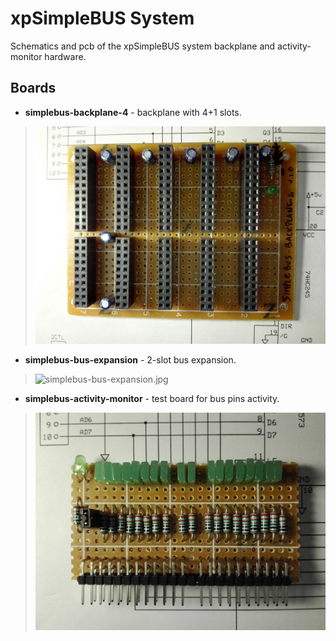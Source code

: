 # xpSimpleBUS System
Schematics and pcb of the xpSimpleBUS system backplane and activity-monitor hardware.


## Boards
* **simplebus-backplane-4** - backplane with 4+1 slots.
> ![simplebus-backplane-4.jpg](../.images/simplebus-backplane-4.jpg)

* **simplebus-bus-expansion** - 2-slot bus expansion.
> ![simplebus-bus-expansion.jpg](../.images/simplebus-bus-expansion.jpg)

* **simplebus-activity-monitor** - test board for bus pins activity.
> ![simplebus-activity-monitor.jpg](../.images/simplebus-activity-monitor.jpg)
